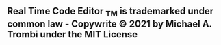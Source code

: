 ## Real Time Code Editor <sub>TM</sub> is trademarked under common law - Copywrite © 2021 by Michael A. Trombi under the MIT License

